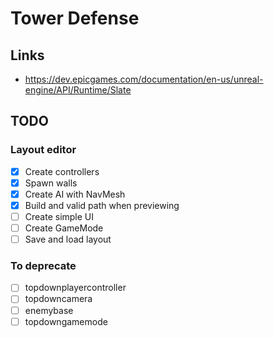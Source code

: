 # Tower Defense

## Links

- https://dev.epicgames.com/documentation/en-us/unreal-engine/API/Runtime/Slate

## TODO

### Layout editor

- [x] Create controllers
- [x] Spawn walls
- [x] Create AI with NavMesh
- [x] Build and valid path when previewing
- [ ] Create simple UI
- [ ] Create GameMode
- [ ] Save and load layout

### To deprecate

- [ ] topdownplayercontroller
- [ ] topdowncamera
- [ ] enemybase
- [ ] topdowngamemode